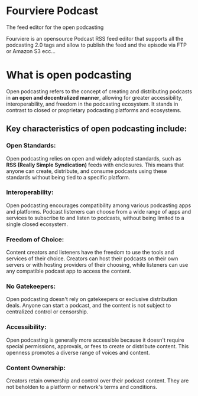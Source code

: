 # Fourviere Podcast

The feed editor for the open podcasting

Fourviere is an opensource Podcast RSS feed editor that supports all the podcasting 2.0 tags and allow to publish the feed and the episode via FTP or Amazon S3 ecc...

# What is open podcasting

Open podcasting refers to the concept of creating and distributing podcasts in **an open and decentralized manner**, allowing for greater accessibility, interoperability, and freedom in the podcasting ecosystem. It stands in contrast to closed or proprietary podcasting platforms and ecosystems.

## Key characteristics of open podcasting include:

### Open Standards:

Open podcasting relies on open and widely adopted standards, such as **RSS (Really Simple Syndication)** feeds with enclosures. This means that anyone can create, distribute, and consume podcasts using these standards without being tied to a specific platform.

### Interoperability:

Open podcasting encourages compatibility among various podcasting apps and platforms. Podcast listeners can choose from a wide range of apps and services to subscribe to and listen to podcasts, without being limited to a single closed ecosystem.

### Freedom of Choice:

Content creators and listeners have the freedom to use the tools and services of their choice. Creators can host their podcasts on their own servers or with hosting providers of their choosing, while listeners can use any compatible podcast app to access the content.

### No Gatekeepers:

Open podcasting doesn't rely on gatekeepers or exclusive distribution deals. Anyone can start a podcast, and the content is not subject to centralized control or censorship.

### Accessibility:

Open podcasting is generally more accessible because it doesn't require special permissions, approvals, or fees to create or distribute content. This openness promotes a diverse range of voices and content.

### Content Ownership:

Creators retain ownership and control over their podcast content. They are not beholden to a platform or network's terms and conditions.
